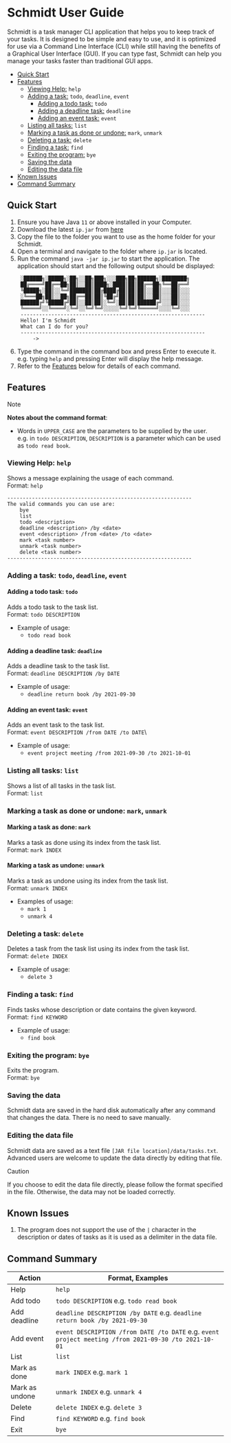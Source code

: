 # Schmidt User Guide
Schmidt is a task manager CLI application that helps you to keep track of your tasks. It is designed to be simple and easy to use, and it is optimized for use via a Command Line Interface (CLI) while still having the benefits of a Graphical User Interface (GUI). If you can type fast, Schmidt can help you manage your tasks faster than traditional GUI apps.
* [Quick Start](#quick-start)
* [Features](#features)
  * [Viewing Help:](#viewing-help-help) `help` 
  * [Adding a task:](#adding-a-task-todo-deadline-event) `todo`, `deadline`, `event`
    * [Adding a todo task:](#adding-a-todo-task-todo) `todo`
    * [Adding a deadline task:](#adding-a-deadline-task-deadline) `deadline`
    * [Adding an event task:](#adding-an-event-task-event) `event`
  * [Listing all tasks:](#listing-all-tasks-list) `list`
  * [Marking a task as done or undone:](#marking-a-task-as-done-or-undone-mark-unmark) `mark`, `unmark`
  * [Deleting a task:](#deleting-a-task-delete) `delete`
  * [Finding a task:](#finding-a-task-find) `find`
  * [Exiting the program:](#exiting-the-program-bye) `bye`
  * [Saving the data](#saving-the-data)
  * [Editing the data file](#editing-the-data-file)
* [Known Issues](#known-issues)
* [Command Summary](#command-summary)

## Quick Start
1. Ensure you have Java `11` or above installed in your Computer.
2. Download the latest `ip.jar` from [here](https://github.com/mihirheda02/ip/releases)
3. Copy the file to the folder you want to use as the home folder for your Schmidt.
4. Open a terminal and navigate to the folder where `ip.jar` is located.
5. Run the command `java -jar ip.jar` to start the application. The application should start and the following output should be displayed:
   ```
    ░██████╗░█████╗░██╗░░██╗███╗░░░███╗██╗██████╗░████████╗
    ██╔════╝██╔══██╗██║░░██║████╗░████║██║██╔══██╗╚══██╔══╝
    ╚█████╗░██║░░╚═╝███████║██╔████╔██║██║██║░░██║░░░██║░░░
    ░╚═══██╗██║░░██╗██╔══██║██║╚██╔╝██║██║██║░░██║░░░██║░░░
    ██████╔╝╚█████╔╝██║░░██║██║░╚═╝░██║██║██████╔╝░░░██║░░░
    ╚═════╝░░╚════╝░╚═╝░░╚═╝╚═╝░░░░░╚═╝╚═╝╚═════╝░░░░╚═╝░░░
    ------------------------------------------------------------
    Hello! I'm Schmidt
    What can I do for you?
    ------------------------------------------------------------
        ->
   ```
6. Type the command in the command box and press Enter to execute it. e.g. typing `help` and pressing Enter will display the help message.
7. Refer to the [Features](#features) below for details of each command.

## Features

> [!NOTE]
> **Notes about the command format**:
> * Words in `UPPER_CASE` are the parameters to be supplied by the user.\
>   e.g. in `todo DESCRIPTION`, `DESCRIPTION` is a parameter which can be used as `todo read book`.

### Viewing Help: `help`
Shows a message explaining the usage of each command.\
Format: `help`
```
------------------------------------------------------------
The valid commands you can use are:
	bye
	list
	todo <description>
	deadline <description> /by <date>
	event <description> /from <date> /to <date>
	mark <task number>
	unmark <task number>
	delete <task number>
------------------------------------------------------------
```

### Adding a task: `todo`, `deadline`, `event`
#### Adding a todo task: `todo`
Adds a todo task to the task list.\
Format: `todo DESCRIPTION`
* Example of usage: 
  * `todo read book`
#### Adding a deadline task: `deadline`
Adds a deadline task to the task list.\
Format: `deadline DESCRIPTION /by DATE`
* Example of usage: 
  * `deadline return book /by 2021-09-30`
#### Adding an event task: `event`
Adds an event task to the task list.\
Format: `event DESCRIPTION /from DATE /to DATE`\
* Example of usage: 
  * `event project meeting /from 2021-09-30 /to 2021-10-01`

### Listing all tasks: `list`
Shows a list of all tasks in the task list.\
Format: `list`

### Marking a task as done or undone: `mark`, `unmark`
#### Marking a task as done: `mark`
Marks a task as done using its index from the task list.\
Format: `mark INDEX`
#### Marking a task as undone: `unmark`
Marks a task as undone using its index from the task list.\
Format: `unmark INDEX`
* Examples of usage: 
  * `mark 1`
  * `unmark 4`

### Deleting a task: `delete`
Deletes a task from the task list using its index from the task list.\
Format: `delete INDEX`
* Example of usage: 
  * `delete 3`

### Finding a task: `find`
Finds tasks whose description or date contains the given keyword.\
Format: `find KEYWORD`
* Example of usage: 
  * `find book`

### Exiting the program: `bye`
Exits the program.\
Format: `bye`

### Saving the data
Schmidt data are saved in the hard disk automatically after any command that changes the data. There is no need to save manually.

### Editing the data file
Schmidt data are saved as a text file `[JAR file location]/data/tasks.txt`. Advanced users are welcome to update the data directly by editing that file.

> [!CAUTION]
> If you choose to edit the data file directly, please follow the format specified in the file. Otherwise, the data may not be loaded correctly.

## Known Issues
1. The program does not support the use of the `|` character in the description or dates of tasks as it is used as a delimiter in the data file.

## Command Summary

| Action         | Format, Examples                                                                                     |
|----------------|------------------------------------------------------------------------------------------------------|
| Help           | `help`                                                                                               |
| Add todo       | `todo DESCRIPTION` e.g. `todo read book`                                                             |
| Add deadline   | `deadline DESCRIPTION /by DATE` e.g. `deadline return book /by 2021-09-30`                           |
| Add event      | `event DESCRIPTION /from DATE /to DATE` e.g. `event project meeting /from 2021-09-30 /to 2021-10-01` |
| List           | `list`                                                                                               |
| Mark as done   | `mark INDEX` e.g. `mark 1`                                                                           |
| Mark as undone | `unmark INDEX` e.g. `unmark 4`                                                                       |
| Delete         | `delete INDEX` e.g. `delete 3`                                                                       |
| Find           | `find KEYWORD` e.g. `find book`                                                                      |
| Exit           | `bye`                                                                                                |
